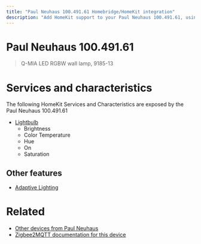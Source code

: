 ```yaml
---
title: "Paul Neuhaus 100.491.61 Homebridge/HomeKit integration"
description: "Add HomeKit support to your Paul Neuhaus 100.491.61, using Homebridge, Zigbee2MQTT and homebridge-z2m."
---
```

<!---
This file has been GENERATED using src/docgen/docgen.ts
DO NOT EDIT THIS FILE MANUALLY!
-->
# Paul Neuhaus 100.491.61
> Q-MIA LED RGBW wall lamp, 9185-13


# Services and characteristics
The following HomeKit Services and Characteristics are exposed by
the Paul Neuhaus 100.491.61

* [Lightbulb](../../light.md)
  * Brightness
  * Color Temperature
  * Hue
  * On
  * Saturation

## Other features
* [Adaptive Lighting](../../light.md)

# Related
* [Other devices from Paul Neuhaus](../index.md#paul_neuhaus)
* [Zigbee2MQTT documentation for this device](https://www.zigbee2mqtt.io/devices/100.491.61.html)